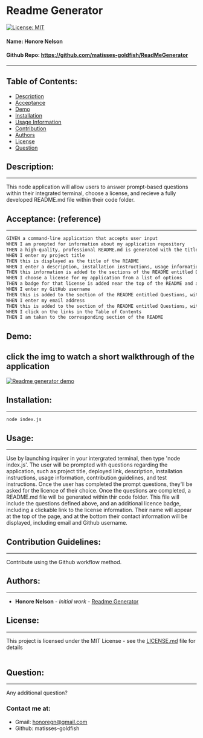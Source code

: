 
# Readme Generator 
[![License: MIT](https://img.shields.io/badge/license-MIT-brightgreen)](https://opensource.org/licenses/MIT)
#### **Name:**  Honore Nelson
#### **Github Repo:**  https://github.com/matisses-goldfish/ReadMeGenerator
---
    
##  Table of Contents:
* [Description](#description)
* [Acceptance](#acceptance-reference)
* [Demo](#demo)
* [Installation](#installation)
* [Usage Information](#usage)
* [Contribution](#contribution-guidelines)
* [Authors](#authors)
* [License](#license)
* [Question](#questions)


## Description:
---
This node application will allow users to answer prompt-based questions within their integrated terminal, choose a license, and recieve a fully developed README.md file within their code folder. 

## Acceptance: (reference)
---
```md
GIVEN a command-line application that accepts user input
WHEN I am prompted for information about my application repository
THEN a high-quality, professional README.md is generated with the title of my project and sections entitled Description, Table of Contents, Installation, Usage, License, Contributing, Tests, and Questions
WHEN I enter my project title
THEN this is displayed as the title of the README
WHEN I enter a description, installation instructions, usage information, contribution guidelines, and test instructions
THEN this information is added to the sections of the README entitled Description, Installation, Usage, Contributing, and Tests
WHEN I choose a license for my application from a list of options
THEN a badge for that license is added near the top of the README and a notice is added to the section of the README entitled License that explains which license the application is covered under
WHEN I enter my GitHub username
THEN this is added to the section of the README entitled Questions, with a link to my GitHub profile
WHEN I enter my email address
THEN this is added to the section of the README entitled Questions, with instructions on how to reach me with additional questions
WHEN I click on the links in the Table of Contents
THEN I am taken to the corresponding section of the README
```

## Demo:
click the img to watch a short walkthrough of the application
---
[![Readme generator demo](http://img.youtube.com/vi/w1iJ7C_nVsI/0.jpg)](https://www.youtube.com/embed/w1iJ7C_nVsI)


## Installation:
---
    node index.js

## Usage:
---
Use by launching irquirer in your intergrated terminal, then type 'node index.js'. The user will be prompted with questions regarding the application, such as project title, deployed link, description, installation instructions, usage information, contribution guidelines, and test instructions. Once the user has completed the prompt questions, they'll be asked for the licence of their choice. Once the questions are completed, a README.md file will be generated within thir code folder. This file will include the questions defined above, and an additional licence badge, including a clickable link to the license information. Their name will appear at the top of the page, and at the bottom their contact information will be displayed, including email and Github username.  
    
## Contribution Guidelines:
---
Contribute using the Github workflow method.

    
## Authors:
---
* **Honore Nelson** - *Initial work* - [Readme Generator](https://github.com/matisses-goldfish/ReadMeGenerator)
    
## License:
---
This project is licensed under the MIT License - see the [LICENSE.md](LICENSE.md) file for details
<br></br>

## Question:
---
Any additional question? 
### Contact me at:
* Gmail: honoregn@gmail.com
* Github: matisses-goldfish

